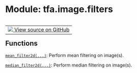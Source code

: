 <div itemscope itemtype="http://developers.google.com/ReferenceObject">
<meta itemprop="name" content="tfa.image.filters" />
<meta itemprop="path" content="Stable" />
</div>

# Module: tfa.image.filters


<table class="tfo-notebook-buttons tfo-api" align="left">

<td>
  <a target="_blank" href="https://github.com/tensorflow/addons/tree/r0.5/tensorflow_addons/image/filters.py">
    <img src="https://www.tensorflow.org/images/GitHub-Mark-32px.png" />
    View source on GitHub
  </a>
</td></table>





<!-- Placeholder for "Used in" -->


## Functions

[`mean_filter2d(...)`](../../tfa/image/mean_filter2d.md): Perform mean filtering on image(s).

[`median_filter2d(...)`](../../tfa/image/median_filter2d.md): Perform median filtering on image(s).

